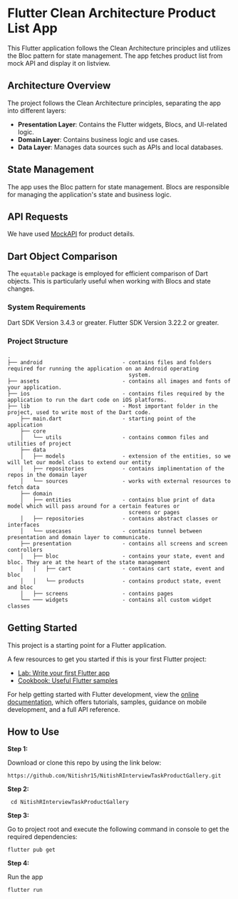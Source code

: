 # Flutter Clean Architecture Product List App

This Flutter application follows the Clean Architecture principles and utilizes the Bloc pattern for state management. The app fetches product list from mock API and display it on listview.

## Architecture Overview

The project follows the Clean Architecture principles, separating the app into different layers:

- **Presentation Layer**: Contains the Flutter widgets, Blocs, and UI-related logic.
- **Domain Layer**: Contains business logic and use cases.
- **Data Layer**: Manages data sources such as APIs and local databases.

## State Management

The app uses the Bloc pattern for state management. Blocs are responsible for managing the application's state and business logic.

## API Requests

We have used [MockAPI](https://mocki.io) for product details.

## Dart Object Comparison

The `equatable` package is employed for efficient comparison of Dart objects. This is particularly useful when working with Blocs and state changes.

### System Requirements

Dart SDK Version 3.4.3 or greater.
Flutter SDK Version 3.22.2 or greater.

### Project Structure

```
.
├── android                         - contains files and folders required for running the application on an Android operating 
                                      system.
├── assets                          - contains all images and fonts of your application.
├── ios                             - contains files required by the application to run the dart code on iOS platforms.
├── lib                             - Most important folder in the project, used to write most of the Dart code.
    ├── main.dart                   - starting point of the application
    ├── core
    │   └── utils                   - contains common files and utilities of project
    ├── data
    │   ├── models                  - extension of the entities, so we will let our model class to extend our entity 
    │   ├── repositories            - contains implimentation of the repos in the domain layer 
    │   └── sources                 - works with external resources to fetch data
    ├── domain
    │   ├── entities                - contains blue print of data model which will pass around for a certain features or     
                                      screens or pages 
    │   ├── repositories            - contains abstract classes or interfaces 
    │   └── usecases                - contains tunnel between presentation and domain layer to communicate.
    ├── presentation                - contains all screens and screen controllers
    │   ├── bloc                    - contains your state, event and bloc. They are at the heart of the state management
    │   │   ├── cart                - contains cart state, event and bloc
    │   │   └── products            - contains product state, event and bloc
    │   ├── screens                 - contains pages 
    └── ─── widgets                 - contains all custom widget classes
```


## Getting Started

This project is a starting point for a Flutter application.

A few resources to get you started if this is your first Flutter project:

- [Lab: Write your first Flutter app](https://docs.flutter.dev/get-started/codelab)
- [Cookbook: Useful Flutter samples](https://docs.flutter.dev/cookbook)

For help getting started with Flutter development, view the
[online documentation](https://docs.flutter.dev/), which offers tutorials,
samples, guidance on mobile development, and a full API reference.

## How to Use 

**Step 1:**

Download or clone this repo by using the link below:

```
https://github.com/Nitishr15/NitishRInterviewTaskProductGallery.git
```
**Step 2:**

```
 cd NitishRInterviewTaskProductGallery
```

**Step 3:**

Go to project root and execute the following command in console to get the required dependencies: 

```
flutter pub get 
```
**Step 4:**

Run the app

```
flutter run
```
